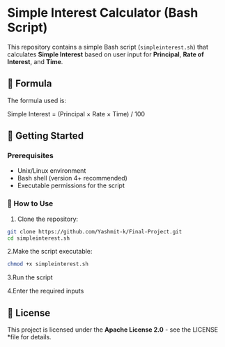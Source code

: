 # Simple Interest Calculator (Bash Script)

This repository contains a simple Bash script (`simpleinterest.sh`) that calculates **Simple Interest** based on user input for **Principal**, **Rate of Interest**, and **Time**.

## 📜 Formula

The formula used is:

Simple Interest = (Principal × Rate × Time) / 100


## 🚀 Getting Started

### Prerequisites

- Unix/Linux environment
- Bash shell (version 4+ recommended)
- Executable permissions for the script

### 🔧 How to Use

1. Clone the repository:

```bash
git clone https://github.com/Yashmit-k/Final-Project.git
cd simpleinterest.sh
```
2.Make the script executable:
```bash
chmod +x simpleinterest.sh
```
3.Run the script

4.Enter the required inputs

## 📃 License

This project is licensed under the **Apache License 2.0** - see the LICENSE *file for details.


